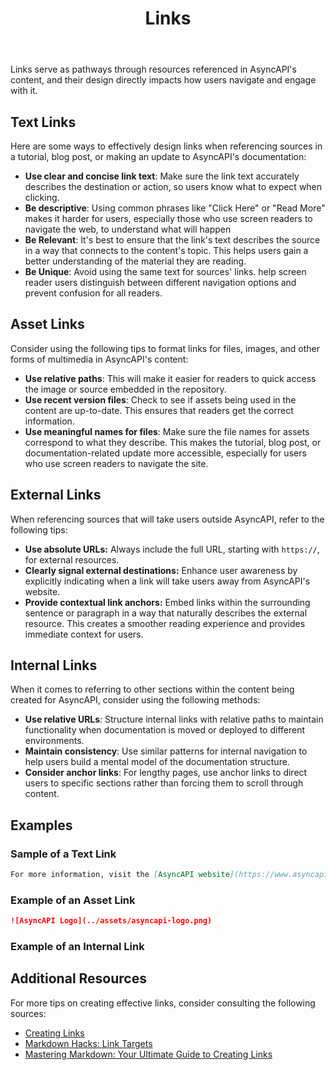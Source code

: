 ﻿---
title: Links
description: This style guide gives advice on creating effective internal, external, and asset links in AsyncAPI content.
weight: 130
---



Links serve as pathways through resources referenced in AsyncAPI's content, and their design directly impacts how users navigate and engage with it.

## Text Links

Here are some ways to effectively design links when referencing sources in a tutorial, blog post, or making an update to AsyncAPI's documentation:

- **Use clear and concise link text**: Make sure the link text accurately describes the destination or action, so users know what to expect when clicking.
- **Be descriptive**: Using common phrases like "Click Here" or "Read More" makes it harder for users, especially those who use screen readers to navigate the web, to understand what will happen
- **Be Relevant**:  It's best to ensure that the link's text describes the source in a way that connects to the content's topic. This helps users gain a better understanding of the material they are reading.
- **Be Unique**: Avoid using the same text for sources' links. help screen reader users distinguish between different navigation options and prevent confusion for all readers.

## Asset Links

Consider using the following tips to format links for files, images, and other forms of multimedia in AsyncAPI's content:

- **Use relative paths**: This will make it easier for readers to quick access the image or source embedded in the repository.
- **Use recent version files**:  Check to see if assets being used in the content are up-to-date. This ensures that readers get the correct information.
- **Use meaningful names for files**:  Make sure the file names for assets correspond to what they describe. This makes the tutorial, blog post, or documentation-related update more accessible, especially for users who use screen readers to navigate the site.  

## External Links

When referencing sources that will take users outside AsyncAPI, refer to the following tips:

- **Use absolute URLs:** Always include the full URL, starting with `https://`, for external resources.
- **Clearly signal external destinations:** Enhance user awareness by explicitly indicating when a link will take users away from AsyncAPI's website.
- **Provide contextual link anchors:** Embed links within the surrounding sentence or paragraph in a way that naturally describes the external resource. This creates a smoother reading experience and provides immediate context for users.

## Internal Links

When it comes to referring to other sections within the content being created for AsyncAPI, consider using the following methods:

- **Use relative URLs**: Structure internal links with relative paths to maintain functionality when documentation is moved or deployed to different environments.
- **Maintain consistency**: Use similar patterns for internal navigation to help users build a mental model of the documentation structure.
- **Consider anchor links**: For lengthy pages, use anchor links to direct users to specific sections rather than forcing them to scroll through content.

## Examples

### Sample of a Text Link

```markdown
For more information, visit the [AsyncAPI website](https://www.asyncapi.com).
```

### Example of an Asset Link

```markdown
![AsyncAPI Logo](../assets/asyncapi-logo.png)
```

### Example of an Internal Link

## Additional Resources

 For more tips on creating effective links, consider consulting the following sources:

- [Creating Links](https://anvilproject.org/guides/content/creating-links)
- [Markdown Hacks: Link Targets](https://www.markdownguide.org/hacks/#link-targets)
- [Mastering Markdown: Your Ultimate Guide to Creating Links](https://www.devzery.com/post/mastering-markdown-your-ultimate-guide-to-creating-links)
